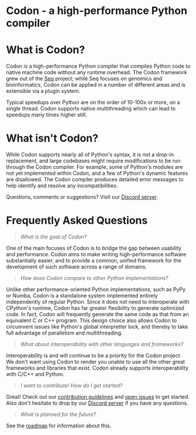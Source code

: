 Codon - a high-performance Python compiler
==========================================

# What is Codon?

Codon is a high-performance Python compiler that compiles Python code to
native machine code without any runtime overhead. The Codon framework
grew out of the [Seq](https://seq-lang.org) project; while Seq focuses
on genomics and bioinformatics, Codon can be applied in a number of
different areas and is extensible via a plugin system.

Typical speedups over Python are on the order of 10-100x or more, on a
single thread. Codon supports native multithreading which can lead to
speedups many times higher still.

# What isn\'t Codon?

While Codon supports nearly all of Python\'s syntax, it is not a drop-in
replacement, and large codebases might require modifications to be run
through the Codon compiler. For example, some of Python\'s modules are
not yet implemented within Codon, and a few of Python\'s dynamic
features are disallowed. The Codon compiler produces detailed error
messages to help identify and resolve any incompatibilities.

Questions, comments or suggestions? Visit our [Discord
server](https://discord.com/invite/8aKr6HEN?utm_source=Discord%20Widget&utm_medium=Connect).

# Frequently Asked Questions

> *What is the goal of Codon?*

One of the main focuses of Codon is to bridge the gap between usability
and performance. Codon aims to make writing high-performance software
substantially easier, and to provide a common, unified framework for the
development of such software across a range of domains.

> *How does Codon compare to other Python implementations?*

Unlike other performance-oriented Python implementations, such as PyPy
or Numba, Codon is a standalone system implemented entirely
independently of regular Python. Since it does not need to interoperate
with CPython\'s runtime, Codon has far greater flexibility to generate
optimized code. In fact, Codon will frequently generate the same code as
that from an equivalent C or C++ program. This design choice also allows
Codon to circumvent issues like Python\'s global interpretter lock, and
thereby to take full advantage of parallelism and multithreading.

> *What about interoperability with other languages and frameworks?*

Interoperability is and will continue to be a priority for the Codon
project. We don\'t want using Codon to render you unable to use all the
other great frameworks and libraries that exist. Codon already supports
interoperability with C/C++ and Python.

> *I want to contribute! How do I get started?*

Great! Check out our [contribution
guidelines](https://github.com/exaloop/codon/blob/master/CONTRIBUTING.md)
and [open issues](https://github.com/exaloop/codon/issues) to get
started. Also don\'t hesitate to drop by our [Discord
server](https://discord.com/invite/8aKr6HEN?utm_source=Discord%20Widget&utm_medium=Connect)
if you have any questions.

> *What is planned for the future?*

See the [roadmap](https://github.com/exaloop/codon/wiki/Roadmap) for
information about this.
